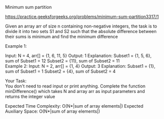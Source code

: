 Minimum sum partition

https://practice.geeksforgeeks.org/problems/minimum-sum-partition3317/1

Given an array arr of size n containing non-negative integers, the task is to divide it into two sets S1 and S2 such that the absolute difference between their sums is minimum and find the minimum difference


Example 1:

Input: N = 4, arr[] = {1, 6, 11, 5} 
Output: 1
Explanation: 
Subset1 = {1, 5, 6}, sum of Subset1 = 12 
Subset2 = {11}, sum of Subset2 = 11   
Example 2:
Input: N = 2, arr[] = {1, 4}
Output: 3
Explanation: 
Subset1 = {1}, sum of Subset1 = 1
Subset2 = {4}, sum of Subset2 = 4

Your Task:  
You don't need to read input or print anything. Complete the function minDifference() which takes N and array arr as input parameters and returns the integer value


Expected Time Complexity: O(N*|sum of array elements|)
Expected Auxiliary Space: O(N*|sum of array elements|)
